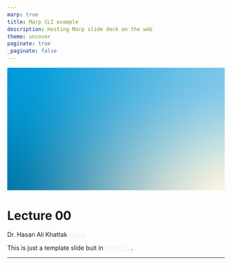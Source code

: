 ```yaml
---
marp: true
title: Marp CLI example
description: Hosting Marp slide deck on the web
theme: uncover
paginate: true
_paginate: false
---
```


![bg](./assets/gradient.jpg)

# <!--fit--> Lecture 00

Dr. Hasan Ali Khattak
[About](https://hasan.khattak.info)

This is just a template slide buit in [Marp CLI](https://github.com/marp-team/marp-cli).

<style scoped>a { color: #eee; }</style>

<!-- This is presenter note. You can write down notes through HTML comment. -->

---
